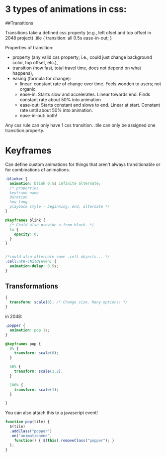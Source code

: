 # 3 types of animations in css:

##Transitions

Transitions take a defined css property (e.g., left ofset and top offset in 2048 project)
  .tile {
    transition: all 0.5s ease-in-out;
  }

  Properties of transition:
  - property (any valid css property; i.e., could just change background color, top offset, etc.),
  - transition (how fast, total travel time, does not depend on what happens),
  - easing (formula for change):
    - linear: constant rate of change over time. Feels wooden to users; not organic.
    -  ease-in: Starts slow and accelerates. Linear towards end. Finds constant rate about 50% into animation
    -  ease-out: Starts constant and slows to end. Linear at start. Constant rate until about 50% into animation.
    - ease-in-out: both!

Any css rule can only have 1 css transition. .tile can only be assigned one transition property.

# Keyframes

Can define custom animations for things that aren't always transitionable or for combinations of animations.

```css
.blinker {
  animation: blink 0.5s infinite alternate;
  /* properties
  keyframe name
  duration
  how long
  playback style - beginning, end, alternate */
}

@keyframes blink {
  /* Could also provide a from block. */
  to {
    opacity: 0;
  }
}
```

```css

/*could also alternate some .cell objects... */
.cell:nth-child(even) {
  animation-delay: 0.5s;
}

```

## Transformations
```css
{
  transform: scale(0); /* Change size. Many options! */
}
```

in 2048:
```css
.popper {
  animation: pop 1s;
}

@keyframes pop {
  0% {
    transform: scale(0);
  }

  50% {
    transform: scale(1.2);
  }

  100% {
    transform: scale(1);
  }

}
```


You can also attach this to a javascript event!
```javascript
function pop(tile) {
  $(tile)
  .addClass("popper")
  .on("animationend",
    function() { $(this).removeClass("popper"); }
  );
}
```
